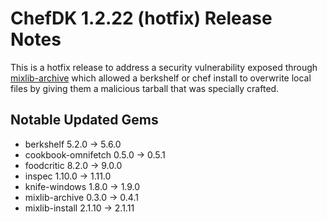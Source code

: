 # ChefDK 1.2.22 (hotfix) Release Notes

This is a hotfix release to address a security vulnerability exposed through
[mixlib-archive](https://github.com/chef/mixlib-archive) which allowed a berkshelf
or chef install to overwrite local files by giving them a malicious tarball
that was specially crafted.

## Notable Updated Gems
- berkshelf 5.2.0 -> 5.6.0
- cookbook-omnifetch 0.5.0 -> 0.5.1
- foodcritic 8.2.0 -> 9.0.0
- inspec 1.10.0 -> 1.11.0
- knife-windows 1.8.0 -> 1.9.0
- mixlib-archive 0.3.0 -> 0.4.1
- mixlib-install 2.1.10 -> 2.1.11
